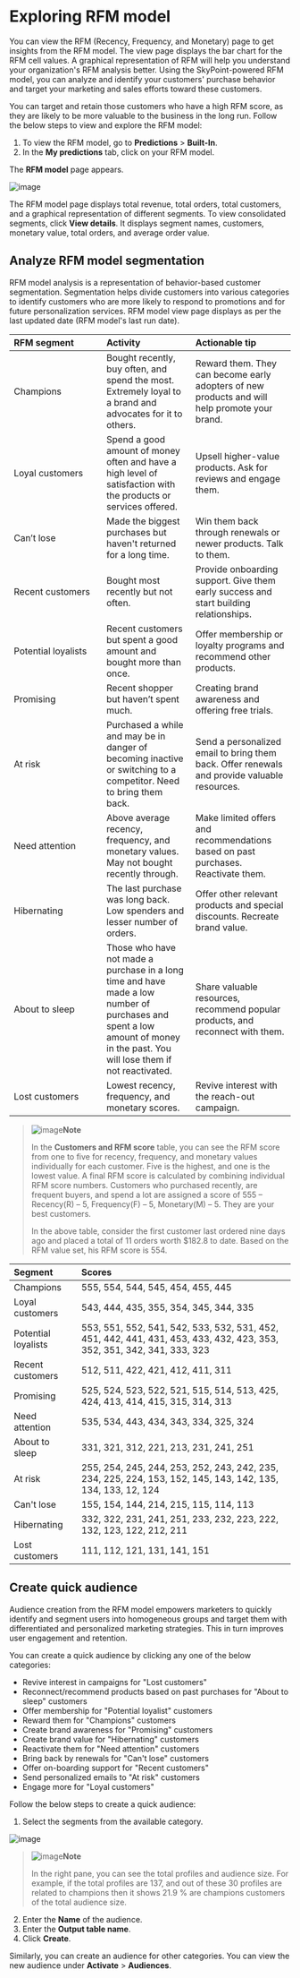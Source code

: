 # Exploring RFM model

You can view the RFM (Recency, Frequency, and Monetary) page to get insights from the RFM model. The view page displays the bar chart for the RFM cell values. A graphical representation of RFM will help you understand your organization's RFM analysis better. Using the SkyPoint-powered RFM model, you can analyze and identify your customers' purchase behavior and target your marketing and sales efforts toward these customers. 

You can target and retain those customers who have a high RFM score, as they are likely to be more valuable to the business in the long run. Follow the below steps to view and explore the RFM model:

1. To view the RFM model, go to **Predictions** > **Built-In**.
2. In the **My predictions** tab, click on your RFM model.

The **RFM model** page appears.

![image](/doc_snippets/RFM_ViewPage.png)  

The RFM model page displays total revenue, total orders, total customers, and a graphical representation of different segments. To view consolidated segments, click **View details**. It displays segment names, customers, monetary value, total orders, and average order value.


## Analyze RFM model segmentation

RFM model analysis is a representation of behavior-based customer segmentation. Segmentation helps divide customers into various categories to identify customers who are more likely to respond to promotions and for future personalization services. RFM model view page displays as per the last updated date (RFM model's last run date).


|<div style="width:150px">RFM segment</div>|Activity|Actionable tip|
| :- | :- | :- |
|Champions|Bought recently, buy often, and spend the most. Extremely loyal to a brand and advocates for it to others.|Reward them. They can become early adopters of new products and will help promote your brand.|
|Loyal customers|Spend a good amount of money often and have a high level of satisfaction with the products or services offered.|Upsell higher-value products. Ask for reviews and engage them.|
|Can’t lose|Made the biggest purchases but haven't returned for a long time.|Win them back through renewals or newer products. Talk to them.|
|Recent customers|Bought most recently but not often.|Provide onboarding support. Give them early success and start building relationships.|
|Potential loyalists|Recent customers but spent a good amount and bought more than once.|Offer membership or loyalty programs and recommend other products.|
|Promising|Recent shopper but haven’t spent much.|Creating brand awareness and offering free trials.|
|At risk|Purchased a while and may be in danger of becoming inactive or switching to a competitor. Need to bring them back.|Send a personalized email to bring them back. Offer renewals and provide valuable resources.|
|Need attention|Above average recency, frequency, and monetary values. May not bought recently through.|Make limited offers and recommendations based on past purchases. Reactivate them.|
|Hibernating|The last purchase was long back. Low spenders and lesser number of orders.|Offer other relevant products and special discounts. Recreate brand value.|
|About to sleep|Those who have not made a purchase in a long time and have made a low number of purchases and spent a low amount of money in the past. You will lose them if not reactivated.|Share valuable resources, recommend popular products, and reconnect with them.|
|Lost customers|Lowest recency, frequency, and monetary scores.|Revive interest with the reach-out campaign.|

> ![image](/doc_snippets/Note_icon.png)**Note**
> 
> In the **Customers and RFM score** table, you can see the RFM score from one to five for recency, frequency, and monetary values individually for each customer. Five is the highest, and one is the lowest value. A final RFM score is calculated by combining individual RFM score numbers. Customers who purchased recently, are frequent buyers, and spend a lot are assigned a score of 555 – Recency(R) – 5, Frequency(F) – 5, Monetary(M) – 5. They are your best customers.  
>
> In the above table, consider the first customer last ordered nine days ago and placed a total of 11 orders worth $182.8 to date. Based on the RFM value set, his RFM score is 554.


|Segment|Scores|
| :- | :- |
|Champions|555, 554, 544, 545, 454, 455, 445|
|Loyal customers|543, 444, 435, 355, 354, 345, 344, 335|
|Potential loyalists|553, 551, 552, 541, 542, 533, 532, 531, 452, 451, 442, 441, 431, 453, 433, 432, 423, 353, 352, 351, 342, 341, 333, 323|
|Recent customers|512, 511, 422, 421, 412, 411, 311|
|Promising|525, 524, 523, 522, 521, 515, 514, 513, 425, 424, 413, 414, 415, 315, 314, 313|
|Need attention|535, 534, 443, 434, 343, 334, 325, 324|
|About to sleep|331, 321, 312, 221, 213, 231, 241, 251|
|At risk|255, 254, 245, 244, 253, 252, 243, 242, 235, 234, 225, 224, 153, 152, 145, 143, 142, 135, 134, 133, 12, 124|
|Can't lose|155, 154, 144, 214, 215, 115, 114, 113|
|Hibernating|332, 322, 231, 241, 251, 233, 232, 223, 222, 132, 123, 122, 212, 211|
|Lost customers|111, 112, 121, 131, 141, 151|

## Create quick audience

Audience creation from the RFM model empowers marketers to quickly identify and segment users into homogeneous groups and target them with differentiated and personalized marketing strategies. This in turn improves user engagement and retention.

You can create a quick audience by clicking any one of the below categories:

- Revive interest in campaigns for "Lost customers"
- Reconnect/recommend products based on past purchases for "About to sleep" customers
- Offer membership for "Potential loyalist" customers
- Reward them for "Champions" customers
- Create brand awareness for "Promising" customers
- Create brand value for "Hibernating" customers
- Reactivate them for "Need attention" customers
- Bring back by renewals for "Can't lose" customers
- Offer on-boarding support for "Recent customers"
- Send personalized emails to "At risk" customers
- Engage more for "Loyal customers"

Follow the below steps to create a quick audience:

1. Select the segments from the available category.

![image](/doc_snippets/RFM_QuickAudience.png)

> ![image](/doc_snippets/Note_icon.png)**Note**
>
> In the right pane, you can see the total profiles and audience size. For example, if the total profiles are 137, and out of these 30 profiles are related to champions then it shows 21.9 % are champions customers of the total audience size.

2. Enter the **Name** of the audience.
3. Enter the **Output table name**.
4. Click **Create**.

Similarly, you can create an audience for other categories. You can view the new audience under **Activate** > **Audiences**.


